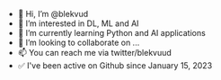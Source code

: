 - 👋 Hi, I’m @blekvud
- 👀 I’m interested in DL, ML and AI
- 🌱 I’m currently learning Python and AI applications
- 💞️ I’m looking to collaborate on ...
- 📫 You can reach me via twitter/blekvuud
- ✅ I've been active on Github since January 15, 2023
